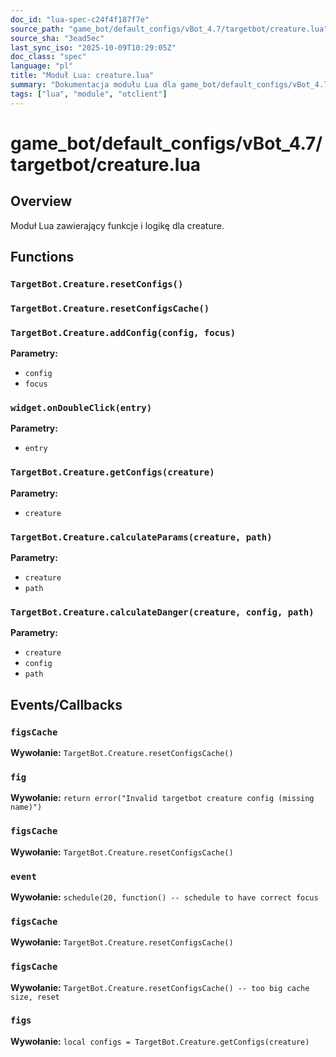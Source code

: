 ```yaml
---
doc_id: "lua-spec-c24f4f187f7e"
source_path: "game_bot/default_configs/vBot_4.7/targetbot/creature.lua"
source_sha: "3ead5ec"
last_sync_iso: "2025-10-09T10:29:05Z"
doc_class: "spec"
language: "pl"
title: "Moduł Lua: creature.lua"
summary: "Dokumentacja modułu Lua dla game_bot/default_configs/vBot_4.7/targetbot/creature.lua"
tags: ["lua", "module", "otclient"]
---
```


# game_bot/default_configs/vBot_4.7/targetbot/creature.lua

## Overview

Moduł Lua zawierający funkcje i logikę dla creature.

## Functions

### `TargetBot.Creature.resetConfigs()`

### `TargetBot.Creature.resetConfigsCache()`

### `TargetBot.Creature.addConfig(config, focus)`

**Parametry:**

- `config`
- `focus`

### `widget.onDoubleClick(entry)`

**Parametry:**

- `entry`

### `TargetBot.Creature.getConfigs(creature)`

**Parametry:**

- `creature`

### `TargetBot.Creature.calculateParams(creature, path)`

**Parametry:**

- `creature`
- `path`

### `TargetBot.Creature.calculateDanger(creature, config, path)`

**Parametry:**

- `creature`
- `config`
- `path`

## Events/Callbacks

### `figsCache`

**Wywołanie:** `TargetBot.Creature.resetConfigsCache()`

### `fig`

**Wywołanie:** `return error("Invalid targetbot creature config (missing name)")`

### `figsCache`

**Wywołanie:** `TargetBot.Creature.resetConfigsCache()`

### `event`

**Wywołanie:** `schedule(20, function() -- schedule to have correct focus`

### `figsCache`

**Wywołanie:** `TargetBot.Creature.resetConfigsCache()`

### `figsCache`

**Wywołanie:** `TargetBot.Creature.resetConfigsCache() -- too big cache size, reset`

### `figs`

**Wywołanie:** `local configs = TargetBot.Creature.getConfigs(creature)`
